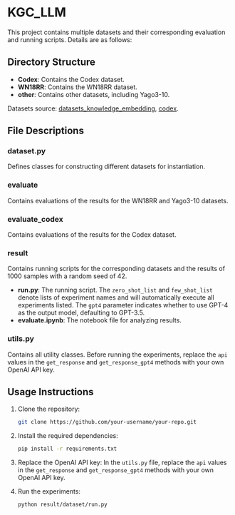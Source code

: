 # KGC_LLM
This project contains multiple datasets and their corresponding evaluation and running scripts. Details are as follows:

## Directory Structure

- **Codex**: Contains the Codex dataset.
- **WN18RR**: Contains the WN18RR dataset.
- **other**: Contains other datasets, including Yago3-10.

Datasets source: [datasets_knowledge_embedding](https://github.com/villmow/datasets_knowledge_embedding), [codex](https://github.com/tsafavi/codex).

## File Descriptions

### dataset.py

Defines classes for constructing different datasets for instantiation.

### evaluate

Contains evaluations of the results for the WN18RR and Yago3-10 datasets.

### evaluate_codex

Contains evaluations of the results for the Codex dataset.

### result

Contains running scripts for the corresponding datasets and the results of 1000 samples with a random seed of 42.

- **run.py**: The running script. The `zero_shot_list` and `few_shot_list` denote lists of experiment names and will automatically execute all experiments listed. The `gpt4` parameter indicates whether to use GPT-4 as the output model, defaulting to GPT-3.5.
- **evaluate.ipynb**: The notebook file for analyzing results.

### utils.py

Contains all utility classes. Before running the experiments, replace the `api` values in the `get_response` and `get_response_gpt4` methods with your own OpenAI API key.

## Usage Instructions

1. Clone the repository:
    ```bash
    git clone https://github.com/your-username/your-repo.git
    ```

2. Install the required dependencies:
    ```bash
    pip install -r requirements.txt
    ```

3. Replace the OpenAI API key:
    In the `utils.py` file, replace the `api` values in the `get_response` and `get_response_gpt4` methods with your own OpenAI API key.

4. Run the experiments:
    ```bash
    python result/dataset/run.py
    ```
